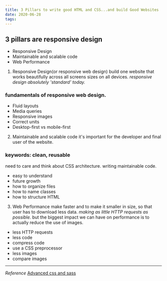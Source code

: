 ```yaml
---
title: 3 Pillars to write good HTML and CSS...and build Good Websites
date: 2020-06-28
tags:
---
```


## 3 pillars are responsive design

- Responsive Design
- Maintainable and scalable code
- Web Performance

1. Responsive Design(or responsive web design)
   build one website that works beautifully across all screens sizes on all devices. _responsive design absolutely 'standard' today._

### fundamentals of responsive web design.

- Fluid layouts
- Media queries
- Responsive images
- Correct units
- Desktop-first vs mobile-first

2. Maintainable and scalable code
   it's important for the developer and final user of the website.

### keywords: clean, reusable

need to care and think about CSS architecture. writing maintainable code.

- easy to understand
- future growth
- how to organize files
- how to name classes
- how to structure HTML

3. Web Performance
   make faster and to make it smaller in size, so that user has to download less data. _making as little HTTP requests as possible._ but the biggest impact we can have on performance is to actually reduce the use of images.

- less HTTP requests
- less code
- compress code
- use a CSS preprocessor
- less images
- compare images

---

_Reference_
[Advanced css and sass](https://www.udemy.com/course/advanced-css-and-sass/learn/lecture/8274402#content)
